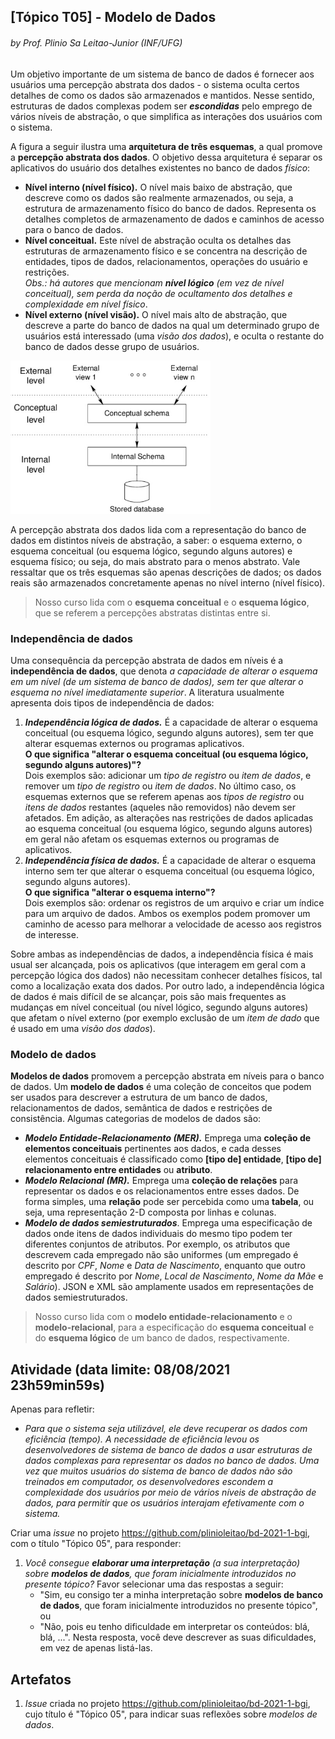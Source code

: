 ## [Tópico T05] - Modelo de Dados
###### *by Prof. Plinio Sa Leitao-Junior (INF/UFG)*

Um objetivo importante de um sistema de banco de dados é fornecer aos usuários uma percepção abstrata dos dados - o sistema oculta certos detalhes de como os dados são armazenados e mantidos. Nesse sentido, estruturas de dados complexas podem ser ***escondidas*** pelo emprego de vários níveis de abstração, o que simplifica as interações dos usuários com o sistema.

A figura a seguir ilustra uma **arquitetura de três esquemas**, a qual promove a **percepção abstrata dos dados**. O objetivo dessa arquitetura é separar os aplicativos do usuário dos detalhes existentes no banco de dados *físico*:

- **Nível interno (nível físico).** O nível mais baixo de abstração, que descreve como os dados são realmente armazenados, ou seja, a estrutura de armazenamento físico do banco de dados. Representa os detalhes completos de armazenamento de dados e caminhos de acesso para o banco de dados.
- **Nível conceitual.** Este nível de abstração oculta os detalhes das estruturas de armazenamento físico e se concentra na descrição de entidades, tipos de dados, relacionamentos, operações do usuário e restrições.<br>
*Obs.: há autores que mencionam **nível lógico** (em vez de nível conceitual), sem perda da noção de ocultamento dos detalhes e complexidade em nível físico*.
- **Nível externo (nível visão).** O nível mais alto de abstração, que descreve a parte do banco de dados na qual um determinado grupo de usuários está interessado (uma *visão dos dados*), e oculta o restante do banco de dados desse grupo de usuários. 

<img src="../media/fig-independencia.jpg" width="320">

A percepção abstrata dos dados lida com a representação do banco de dados em distintos níveis de abstração, a saber: o esquema externo, o esquema conceitual (ou esquema lógico, segundo alguns autores) e esquema físico; ou seja, do mais abstrato para o menos abstrato. Vale ressaltar que os três esquemas são apenas descrições de dados; os dados reais são armazenados concretamente apenas no nível interno (nível físico).

>Nosso curso lida com o **esquema conceitual** e o **esquema lógico**, que se referem a percepções abstratas distintas entre si.

### Independência de dados

Uma consequência da percepção abstrata de dados em níveis é a **independência de dados**, que denota *a capacidade de alterar o esquema em um nível (de um sistema de banco de dados), sem ter que alterar o esquema no nível imediatamente superior*. A literatura usualmente apresenta dois tipos de independência de dados:

1. ***Independência lógica de dados.*** É a capacidade de alterar o esquema conceitual (ou esquema lógico, segundo alguns autores), sem ter que alterar esquemas externos ou programas aplicativos.<br>
**O que significa "alterar o esquema conceitual (ou esquema lógico, segundo alguns autores)"?**<br>
Dois exemplos são: adicionar um *tipo de registro* ou *item de dados*, e remover um *tipo de registro* ou *item de dados*. No último caso, os esquemas externos que se referem apenas aos *tipos de registro* ou *itens de dados* restantes (aqueles não removidos) não devem ser afetados. Em adição, as alterações nas restrições de dados aplicadas ao esquema conceitual (ou esquema lógico, segundo alguns autores) em geral não afetam os esquemas externos ou programas de aplicativos.
1. ***Independência física de dados.*** É a capacidade de alterar o esquema interno sem ter que alterar o esquema conceitual (ou esquema lógico, segundo alguns autores).<br>
**O que significa "alterar o esquema interno"?**<br>
Dois exemplos são: ordenar os registros de um arquivo e criar um índice para um arquivo de dados. Ambos os exemplos podem promover um caminho de acesso para melhorar a velocidade de acesso aos registros de interesse.

Sobre ambas as independências de dados, a independência física é mais usual ser alcançada, pois os aplicativos (que interagem em geral com a percepção lógica dos dados) não necessitam conhecer detalhes físicos, tal como a localização exata dos dados. Por outro lado, a independência lógica de dados é mais difícil de se alcançar, pois são mais frequentes as mudanças em nível conceitual (ou nível lógico, segundo alguns autores) que afetam o nível externo (por exemplo exclusão de um *item de dado* que é usado em uma *visão dos dados*).

### Modelo de dados

**Modelos de dados** promovem a percepção abstrata em níveis para o banco de dados. Um **modelo de dados** é uma coleção de conceitos que podem ser usados para descrever a estrutura de um banco de dados, relacionamentos de dados, semântica de dados e restrições de consistência. Algumas categorias de modelos de dados são:
- ***Modelo Entidade-Relacionamento (MER).*** Emprega uma **coleção de elementos conceituais** pertinentes aos dados, e cada desses elementos conceituais é classificado como **[tipo de] entidade**, **[tipo de] relacionamento entre entidades** ou **atributo**.
- ***Modelo Relacional (MR).*** Emprega uma **coleção de relações** para representar os dados e os relacionamentos entre esses dados. De forma simples, uma **relação** pode ser percebida como uma **tabela**, ou seja, uma representação 2-D composta por linhas e colunas.
- ***Modelo de dados semiestruturados***. Emprega uma especificação de dados onde itens de dados individuais do mesmo tipo podem ter diferentes conjuntos de atributos. Por exemplo, os atributos que descrevem cada empregado não são uniformes (um empregado é descrito por *CPF*, *Nome* e *Data de Nascimento*, enquanto que outro empregado é descrito por *Nome*, *Local de Nascimento*, *Nome da Mãe* e *Salário*). JSON e XML são amplamente usados em representações de dados semiestruturados.

>Nosso curso lida com o **modelo entidade-relacionamento** e o **modelo-relacional**, para a especificação do **esquema conceitual** e do **esquema lógico** de um banco de dados, respectivamente.

## Atividade (data limite: **08/08/2021 23h59min59s**)

Apenas para refletir:
   - *Para que o sistema seja utilizável, ele deve recuperar os dados com eficiência (tempo). A necessidade de eficiência levou os desenvolvedores de sistema de banco de dados a usar estruturas de dados complexas para representar os dados no banco de dados. Uma vez que muitos usuários do sistema de banco de dados não são treinados em computador, os desenvolvedores escondem a complexidade dos usuários por meio de vários níveis de abstração de dados, para permitir que os usuários interajam efetivamente com o sistema.*<br>

Criar uma _issue_ no projeto https://github.com/plinioleitao/bd-2021-1-bgi, com o título "Tópico 05", para responder:  

1. _Você consegue **elaborar uma interpretação** (a sua interpretação) sobre **modelos de dados**, que foram inicialmente introduzidos no presente tópico?_ Favor selecionar uma das respostas a seguir:
   - "Sim, eu consigo ter a minha interpretação sobre **modelos de banco de dados**, que foram inicialmente introduzidos no presente tópico", ou
   - "Não, pois eu tenho dificuldade em interpretar os conteúdos: blá, blá, ...". Nesta resposta, você deve descrever as suas dificuldades, em vez de apenas listá-las.
   
## Artefatos

1. _Issue_ criada no projeto https://github.com/plinioleitao/bd-2021-1-bgi, cujo título é "Tópico 05", para indicar suas reflexões sobre *modelos de dados*.
